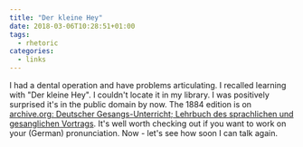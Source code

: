 ```yaml
---
title: "Der kleine Hey"
date: 2018-03-06T10:28:51+01:00
tags:
  - rhetoric
categories:
  - links
---
```


I had a dental operation and have problems articulating.  I recalled
learning with "Der kleine Hey". I  couldn't locate it in my library.
I was positively surprised it's in the public domain by now.  The 1884
edition is on [archive.org: Deutscher Gesangs-Unterricht; Lehrbuch des
sprachlichen und gesanglichen
Vortrags](https://archive.org/details/deutschergesangs01heyj).  It's
well worth checking out if you want to work on your (German)
pronunciation.  Now - let's see how soon I can talk again.
